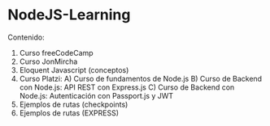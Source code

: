 # NodeJS-Learning

Contenido:

1. Curso freeCodeCamp
2. Curso JonMircha
3. Eloquent Javascript (conceptos)
4. Curso Platzi:
   A) Curso de fundamentos de Node.js
   B) Curso de Backend con Node.js: API REST con Express.js
   C) Curso de Backend con Node.js: Autenticación con Passport.js y JWT
5. Ejemplos de rutas (checkpoints)
6. Ejemplos de rutas (EXPRESS)
